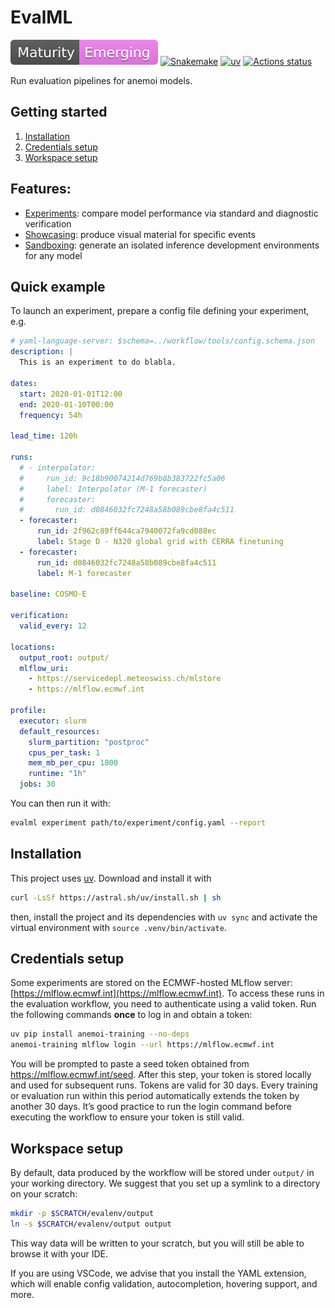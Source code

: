 # EvalML

[![Static Badge](https://github.com/ecmwf/codex/raw/refs/heads/main/Project%20Maturity/emerging_badge.svg)](https://github.com/ecmwf/codex/raw/refs/heads/main/Project%20Maturity)
[![Snakemake](https://img.shields.io/badge/snakemake-≥8.0.0-brightgreen.svg)](https://snakemake.github.io)
[![uv](https://img.shields.io/endpoint?url=https://raw.githubusercontent.com/astral-sh/uv/main/assets/badge/v0.json)](https://github.com/astral-sh/uv)
[![Actions status](https://github.com/meteoswiss/evalml/actions/workflows/ci.yaml/badge.svg)](https://github.com/meteoswiss/evalml/actions)

Run evaluation pipelines for anemoi models.


## Getting started

1. [Installation](#installation)
2. [Credentials setup](#credentials-setup)
3. [Workspace setup](#workspace-setup)

## Features:
- [Experiments](#experiment): compare model performance via standard and diagnostic verification
- [Showcasing](#showcase): produce visual material for specific events
- [Sandboxing](#sandbox): generate an isolated inference development environments for any model

## Quick example

To launch an experiment, prepare a config file defining your experiment, e.g.

```yaml
# yaml-language-server: $schema=../workflow/tools/config.schema.json
description: |
  This is an experiment to do blabla.

dates:
  start: 2020-01-01T12:00
  end: 2020-01-10T00:00
  frequency: 54h

lead_time: 120h

runs:
  # - interpolator:
  #     run_id: 9c18b90074214d769b8b383722fc5a06
  #     label: Interpolator (M-1 forecaster)
  #     forecaster:
  #       run_id: d0846032fc7248a58b089cbe8fa4c511
  - forecaster:
      run_id: 2f962c89ff644ca7940072fa9cd088ec
      label: Stage D - N320 global grid with CERRA finetuning
  - forecaster:
      run_id: d0846032fc7248a58b089cbe8fa4c511
      label: M-1 forecaster

baseline: COSMO-E

verification:
  valid_every: 12

locations:
  output_root: output/
  mlflow_uri:
    - https://servicedepl.meteoswiss.ch/mlstore
    - https://mlflow.ecmwf.int

profile:
  executor: slurm
  default_resources:
    slurm_partition: "postproc"
    cpus_per_task: 1
    mem_mb_per_cpu: 1800
    runtime: "1h"
  jobs: 30
```

You can then run it with:

```bash
evalml experiment path/to/experiment/config.yaml --report
```


## Installation

This project uses [uv](https://github.com/astral-sh/uv). Download and install it with

```bash
curl -LsSf https://astral.sh/uv/install.sh | sh
```

then, install the project and its dependencies with `uv sync` and activate the virtual
environment with `source .venv/bin/activate`.

## Credentials setup

Some experiments are stored on the ECMWF-hosted MLflow server:
[https://mlflow.ecmwf.int](https://mlflow.ecmwf.int). To access these runs in the
evaluation workflow, you need to authenticate using a valid token. Run the following
commands **once** to log in and obtain a token:

```bash
uv pip install anemoi-training --no-deps
anemoi-training mlflow login --url https://mlflow.ecmwf.int
```

You will be prompted to paste a seed token obtained from https://mlflow.ecmwf.int/seed.
After this step, your token is stored locally and used for subsequent runs. Tokens are
valid for 30 days. Every training or evaluation run within this period automatically
extends the token by another 30 days. It’s good practice to run the login command before
executing the workflow to ensure your token is still valid.

## Workspace setup

By default, data produced by the workflow will be stored under `output/` in your working directory.
We suggest that you set up a symlink to a directory on your scratch:

```bash
mkdir -p $SCRATCH/evalenv/output
ln -s $SCRATCH/evalenv/output output
```

This way data will be written to your scratch, but you will still be able to browse it with your IDE.

If you are using VSCode, we advise that you install the YAML extension, which will enable config validation, autocompletion, hovering support, and more.
